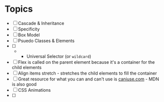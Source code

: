 # Topics

- [ ] Cascade & Inheritance
- [ ] Specificity
- [ ] Box Model
- [ ] Psuedo Classes & Elements
- [ ] - - Universal Selector (or `wildcard`)
- [ ] Flex is called on the parent element because it's a container for the child elements
- [ ] Align items stretch - stretches the child elements to fill the container
- [ ] Great resource for what you can and can't use is [caniuse.com](caniuse.com) - MDN is also good
- [ ] CSS Animations
- [ ]
